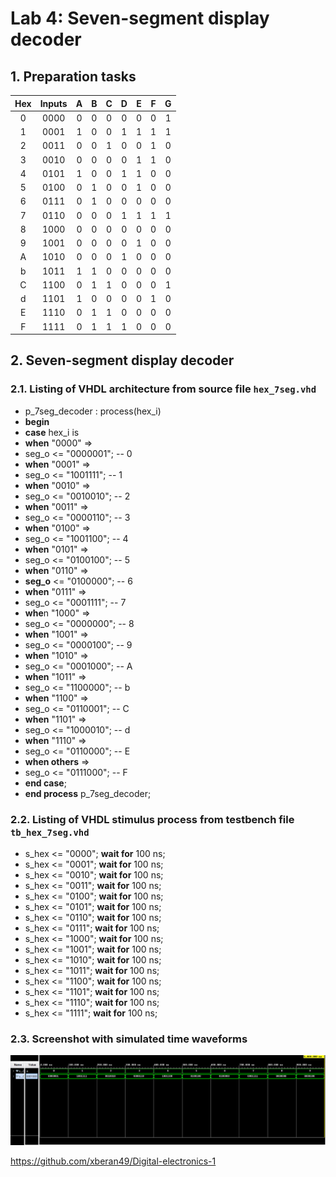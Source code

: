# Lab 4: Seven-segment display decoder

## 1. Preparation tasks

| **Hex** | **Inputs** | **A** | **B** | **C** | **D** | **E** | **F** | **G** |
| :-: | :-: | :-: | :-: | :-: | :-: | :-: | :-: | :-: |
| 0 | 0000 | 0 | 0 | 0 | 0 | 0 | 0 | 1 |
| 1 | 0001 | 1 | 0 | 0 | 1 | 1 | 1 | 1 |
| 2 | 0011 | 0 | 0 | 1 | 0 | 0 | 1 | 0 |
| 3 | 0010 | 0 | 0 | 0 | 0 | 1 | 1 | 0 |
| 4 | 0101 | 1 | 0 | 0 | 1 | 1 | 0 | 0 |
| 5 | 0100 | 0 | 1 | 0 | 0 | 1 | 0 | 0 |
| 6 | 0111 | 0 | 1 | 0 | 0 | 0 | 0 | 0 |
| 7 | 0110 | 0 | 0 | 0 | 1 | 1 | 1 | 1 |
| 8 | 1000 | 0 | 0 | 0 | 0 | 0 | 0 | 0 |
| 9 | 1001 | 0 | 0 | 0 | 0 | 1 | 0 | 0 |
| A | 1010 | 0 | 0 | 0 | 1 | 0 | 0 | 0 |
| b | 1011 | 1 | 1 | 0 | 0 | 0 | 0 | 0 |
| C | 1100 | 0 | 1 | 1 | 0 | 0 | 0 | 1 |
| d | 1101 | 1 | 0 | 0 | 0 | 0 | 1 | 0 |
| E | 1110 | 0 | 1 | 1 | 0 | 0 | 0 | 0 |
| F | 1111 | 0 | 1 | 1 | 1 | 0 | 0 | 0 |

## 2. Seven-segment display decoder
### 2.1. Listing of VHDL architecture from source file `hex_7seg.vhd`
- p_7seg_decoder : process(hex_i)
- **begin**
- **case** hex_i is
- **when** "0000" =>
- seg_o <= "0000001";     -- 0
- **when** "0001" =>
- seg_o <= "1001111";     -- 1
- **when** "0010" =>
- seg_o <= "0010010";     -- 2
- **when** "0011" =>
- seg_o <= "0000110";     -- 3
- **when** "0100" =>
- seg_o <= "1001100";     -- 4
- **when** "0101" =>
- seg_o <= "0100100";     -- 5
- **when** "0110" =>
- **seg_o** <= "0100000";     -- 6
- **when** "0111" =>
- seg_o <= "0001111";     -- 7
- **whe**n "1000" =>
- seg_o <= "0000000";     -- 8
- **when** "1001" =>
- seg_o <= "0000100";     -- 9
- **when** "1010" =>
- seg_o <= "0001000";     -- A
- **when** "1011" =>
- seg_o <= "1100000";     -- b
- **when** "1100" =>
- seg_o <= "0110001";     -- C
- **when** "1101" =>
- seg_o <= "1000010";     -- d
- **when** "1110" =>
- seg_o <= "0110000";     -- E
- **when others** =>
- seg_o <= "0111000";     -- F
- **end case**;
- **end process** p_7seg_decoder;

### 2.2. Listing of VHDL stimulus process from testbench file `tb_hex_7seg.vhd`
- s_hex <= "0000"; **wait for** 100 ns; 
- s_hex <= "0001"; **wait for** 100 ns; 
- s_hex <= "0010"; **wait for** 100 ns; 
- s_hex <= "0011"; **wait for** 100 ns;
- s_hex <= "0100"; **wait for** 100 ns;
- s_hex <= "0101"; **wait for** 100 ns;
- s_hex <= "0110"; **wait for** 100 ns;
- s_hex <= "0111"; **wait for** 100 ns;
- s_hex <= "1000"; **wait for** 100 ns;
- s_hex <= "1001"; **wait for** 100 ns;
- s_hex <= "1010"; **wait for** 100 ns;
- s_hex <= "1011"; **wait for** 100 ns;
- s_hex <= "1100"; **wait for** 100 ns;
- s_hex <= "1101"; **wait for** 100 ns;
- s_hex <= "1110"; **wait for** 100 ns;
- s_hex <= "1111"; **wait for** 100 ns;

### 2.3. Screenshot with simulated time waveforms
![simulation](https://github.com/xberan49/Digital-electronics-1/blob/main/Labs/04-segment/images/display.PNG)


https://github.com/xberan49/Digital-electronics-1
